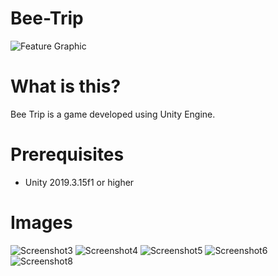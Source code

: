 # Bee-Trip
![Feature Graphic](https://user-images.githubusercontent.com/76158235/114706722-0273c800-9d32-11eb-8a63-0cbc04ad8c1f.png)

# What is this?
Bee Trip is a game developed using Unity Engine.

# Prerequisites
- Unity 2019.3.15f1 or higher


# Images
![Screenshot3](https://user-images.githubusercontent.com/76158235/114707900-6ba80b00-9d33-11eb-802f-59c3b58bdf8e.jpg)
![Screenshot4](https://user-images.githubusercontent.com/76158235/114707913-6ea2fb80-9d33-11eb-8a01-b475482cc888.jpg)
![Screenshot5](https://user-images.githubusercontent.com/76158235/114707923-71055580-9d33-11eb-8abb-0c486edc5893.jpg)
![Screenshot6](https://user-images.githubusercontent.com/76158235/114707938-75317300-9d33-11eb-8a7e-85e94f69a8b9.jpg)
![Screenshot8](https://user-images.githubusercontent.com/76158235/114707942-76fb3680-9d33-11eb-86fe-9556bb3be171.jpg)


